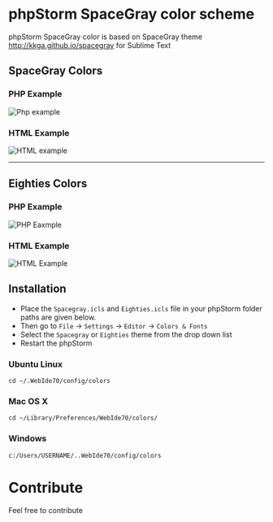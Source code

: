 phpStorm SpaceGray color scheme
==================

phpStorm SpaceGray color is based on SpaceGray theme http://kkga.github.io/spacegray for Sublime Text

## SpaceGray Colors ##

### PHP Example ###
![Php example](http://i.imgur.com/Bb3gp3d.png)

### HTML Example ###
![HTML example](http://i.imgur.com/LLfVGdA.png)

----------

## Eighties Colors ##

### PHP Example ###
![PHP Eaxmple](http://i.imgur.com/y62LMf6.png)

### HTML Example ###

![HTML Example](http://i.imgur.com/lwWGRo8.png)
## Installation ##

- Place the `Spacegray.icls` and `Eighties.icls` file in your phpStorm folder paths are given below. 
- Then go to `File` -> `Settings` -> `Editor` -> `Colors & Fonts`
- Select the `Spacegray` or `Eighties` theme from the drop down list
- Restart the phpStorm


### Ubuntu Linux ###

    cd ~/.WebIde70/config/colors

### Mac OS X ###

    cd ~/Library/Preferences/WebIde70/colors/

### Windows ###

    c:/Users/USERNAME/..WebIde70/config/colors

# Contribute #

Feel free to contribute 
